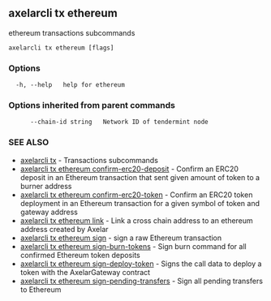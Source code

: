 ## axelarcli tx ethereum

ethereum transactions subcommands

```
axelarcli tx ethereum [flags]
```

### Options

```
  -h, --help   help for ethereum
```

### Options inherited from parent commands

```
      --chain-id string   Network ID of tendermint node
```

### SEE ALSO

- [axelarcli tx](axelarcli_tx.md)	 - Transactions subcommands
- [axelarcli tx ethereum confirm-erc20-deposit](axelarcli_tx_ethereum_confirm-erc20-deposit.md)	 - Confirm an ERC20 deposit in an Ethereum transaction that sent given amount of token to a burner address
- [axelarcli tx ethereum confirm-erc20-token](axelarcli_tx_ethereum_confirm-erc20-token.md)	 - Confirm an ERC20 token deployment in an Ethereum transaction for a given symbol of token and gateway address
- [axelarcli tx ethereum link](axelarcli_tx_ethereum_link.md)	 - Link a cross chain address to an ethereum address created by Axelar
- [axelarcli tx ethereum sign](axelarcli_tx_ethereum_sign.md)	 - sign a raw Ethereum transaction
- [axelarcli tx ethereum sign-burn-tokens](axelarcli_tx_ethereum_sign-burn-tokens.md)	 - Sign burn command for all confirmed Ethereum token deposits
- [axelarcli tx ethereum sign-deploy-token](axelarcli_tx_ethereum_sign-deploy-token.md)	 - Signs the call data to deploy a token with the AxelarGateway contract
- [axelarcli tx ethereum sign-pending-transfers](axelarcli_tx_ethereum_sign-pending-transfers.md)	 - Sign all pending transfers to Ethereum

